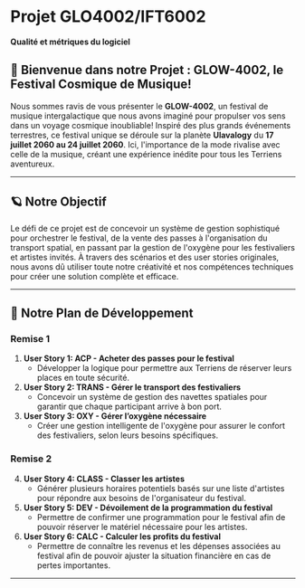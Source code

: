 # Projet GLO4002/IFT6002

**Qualité et métriques du logiciel**

## 🌌 Bienvenue dans notre Projet : GLOW-4002, le Festival Cosmique de Musique!

Nous sommes ravis de vous présenter le **GLOW-4002**, un festival de musique intergalactique que nous avons imaginé pour
propulser vos sens dans un voyage cosmique inoubliable! Inspiré des plus grands événements terrestres, ce festival
unique se
déroule sur la planète **Ulavalogy** du **17 juillet 2060 au 24 juillet 2060**. Ici, l'importance de la mode rivalise
avec celle de la musique, créant une expérience inédite pour tous les Terriens aventureux.

---

## 🪐 Notre Objectif

Le défi de ce projet est de concevoir un système de gestion sophistiqué pour orchestrer le festival, de la vente des
passes à l'organisation du transport spatial, en passant par la gestion de l'oxygène pour les festivaliers et artistes
invités. À travers
des scénarios et des user stories originales, nous avons dû utiliser toute notre créativité et nos compétences
techniques pour
créer une solution complète et efficace.

---

## 📅 Notre Plan de Développement

### Remise 1

1. **User Story 1: ACP - Acheter des passes pour le festival**
    - Développer la logique pour permettre aux Terriens de réserver leurs places en toute sécurité.
2. **User Story 2: TRANS - Gérer le transport des festivaliers**
    - Concevoir un système de gestion des navettes spatiales pour garantir que chaque participant arrive à bon port.
3. **User Story 3: OXY - Gérer l’oxygène nécessaire**
    - Créer une gestion intelligente de l'oxygène pour assurer le confort des festivaliers, selon leurs besoins
      spécifiques.

### Remise 2

4. **User Story 4: CLASS - Classer les artistes**
    - Générer plusieurs horaires potentiels basés sur une liste d'artistes pour répondre aux besoins de l'organisateur
      du festival.
5. **User Story 5: DEV - Dévoilement de la programmation du festival**
    - Permettre de confirmer une programmation pour le festival afin de pouvoir réserver le matériel nécessaire pour les
      artistes.
6. **User Story 6: CALC - Calculer les profits du festival**
    - Permettre de connaître les revenus et les dépenses associées au festival afin de pouvoir ajuster la situation
      financière en cas de pertes importantes.

---
